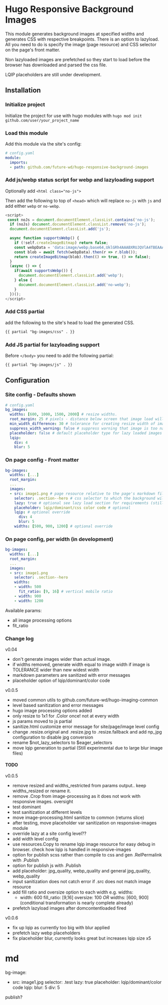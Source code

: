 # Hugo Responsive Background Images

This module generates background images at specified widths and generates CSS with respective breakpoints. There is an option to lazyload. All you need to do is specify the image (page resource) and CSS selector on the page's front matter.

Non lazyloaded images are prefetched so they start to load before the browser has downloaded and parsed the css file.

LQIP placeholders are still under development.

## Installation

### Initialize project

Initialize the project for use with hugo modules with `hugo mod init github.com/user/your_project_name`

### Load this module

Add this module via the site's config:

```yaml
# config.yaml
module:
  imports:
  - path: github.com/future-wd/hugo-responsive-background-images
```

### Add js/webp status script for webp and lazyloading support

Optionally add `<html class="no-js">`

Then add the following to top of `<head>` which will replace `no-js` with `js` and add either `webp` or `no-webp`.

```js
<script>
 const noJs = document.documentElement.classList.contains('no-js');
  if (noJs) document.documentElement.classList.remove('no-js');
  document.documentElement.classList.add('js');

  async function supportsWebp() {
    if (!self.createImageBitmap) return false;
    const webpData = 'data:image/webp;base64,UklGRh4AAABXRUJQVlA4TBEAAAAvAAAAAAfQ//73v/+BiOh/AAA=';
    const blob = await fetch(webpData).then(r => r.blob());
    return createImageBitmap(blob).then(() => true, () => false);
  }
  (async () => {
    if(await supportsWebp()) {
      document.documentElement.classList.add('webp');
    } else {
      document.documentElement.classList.add('no-webp');
    }
  })();
</script>
```

### Add CSS partial

add the following to the site's head to load the generated CSS.

```html
{{ partial "bg-images/css" . }}
```

### Add JS partial for lazyloading support

Before `</body>` you need to add the following partial:

```html
{{ partial "bg-images/js" . }}
```

## Configuration

### Site config - Defaults shown

```yaml
# config.yaml 
bg_images:
  widths: [600, 1000, 1500, 2000] # resize widths.
  root_margin: 25 # pixels - distance below screen that image load will be triggered
  min_width_difference: 30 # tolerance for creating resize width of image width if image is narrower than widths
  suppress_width_warning: false # suppress warning that image is too narrow
  placeholder: false # default placeholder type for lazy loaded images
  lqip:
    div: 4
    blur: 5
```

### On page config - Front matter

```yaml
bg-images:
  widths: [...]
  root_margin:
  ... 
  images:
  - src: image1.png # page resource relative to the page's markdown file
    selector: .section--hero # css selector to which the background will be applied
    lazy: true # optional see lazy load section for requirements (still experimental)
    placeholder: lqip/dominant/css color code # optional
    lqip: # optional override 
      div: 4
      blur: 5
    widths: [500, 900, 1200] # optional override
```

### On page config, per width (in development)

```yaml
bg-images:
  widths: [...]
  root_margin:
  ... 
  images:
  - src: image1.png
    selector: .section--hero
    widths:
    - width: 500
      fit_ratio: [9, 16] # vertical mobile ratio
    - width: 900
    - width: 1200
```

Available params:

- all image processing options
- fit_ratio

### Change log

v0.04

- don't generate images wider than actual image.
- if widths removed, generate width equal to image width if image is TOLERANCE wider than new widest width
- markdown parameters are sanitized with error messages
- placeholder option of lqip/dominant/color code

v0.0.5

- moved common utils to github.com/future-wd/hugo-imaging-common
- level based sanitization and error messages
- hugo image processing options added
- only resize to 1x1 for .Color once! not at every width
- js params moved to js partial
- sanitize.html customize error message for site/page/image level config
- change .resize.original and .resize.jpg to .resize.fallback and add np_jpg configuration to disable jpg conversion
- rename $not_lazy_selectors to $eager_selectors
- move lqip generation to partial (Still experimental due to large blur image files)

#### TODO

v0.0.5
- remove resized and widths_restricted from params output.. keep widths_resized or rename it.
- remove .Crop from image-processing as it does not work with responsive images. oversight
- test dominant
- test sanitization at different levels
- move image-processing.html sanitize to common (returns slice)
- after testing, move placeholder var sanitization on responsive-images module
- override lazy at a site config level??
- add width level config
- use resources.Copy to rename lqip image resource for easy debug in browser. check how lqip is handled in responsive-images
- option for publish scss rather than compile to css and gen .RelPermalink with .Publish
- option for publish js with .Publish
- add placeholder: jpg_quality, webp_quality and general jpg_quality, webp_quality
- input sanitization does not catch error if .src does not match image resource
- add fill ratio and oversize option to each width e.g.
  widths:
  - width: 600
    fill_ratio: [9,16]
    oversize: 100
  *OR*
  widths: [600, 900] (conditional transformation is nearly complete already)
- prefetch lazyload images after domcontentloaded fired

v0.0.6
- fix up lqip as currently too big with blur applied
- prefetch lazy webp placeholders
- fix placeholder blur, currently looks great but increases lqip size x5

# md
bg-image:
- src: image1.jpg
  selector: .test
  lazy: true
  placeholder: lqip/dominant/color code
  lqip:
    blur: 5
    div: 5

publish?

